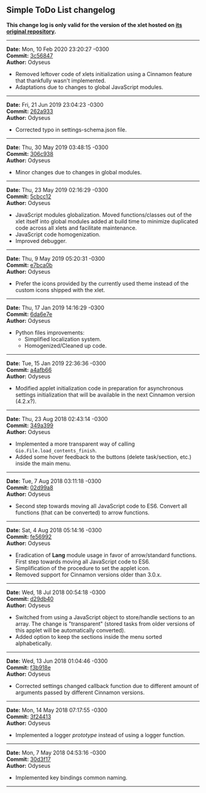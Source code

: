 ## Simple ToDo List changelog

**This change log is only valid for the version of the xlet hosted on [its original repository](https://gitlab.com/Odyseus/CinnamonTools).**

***

**Date:** Mon, 10 Feb 2020 23:20:27 -0300<br/>
**Commit:** [3c56847](https://gitlab.com/Odyseus/CinnamonTools/commit/3c56847)<br/>
**Author:** Odyseus<br/>

- Removed leftover code of xlets initialization using a Cinnamon feature that thankfully wasn't implemented.
- Adaptations due to changes to global JavaScript modules.

***

**Date:** Fri, 21 Jun 2019 23:04:23 -0300<br/>
**Commit:** [262a933](https://gitlab.com/Odyseus/CinnamonTools/commit/262a933)<br/>
**Author:** Odyseus<br/>

- Corrected typo in settings-schema.json file.

***

**Date:** Thu, 30 May 2019 03:48:15 -0300<br/>
**Commit:** [306c938](https://gitlab.com/Odyseus/CinnamonTools/commit/306c938)<br/>
**Author:** Odyseus<br/>

- Minor changes due to changes in global modules.

***

**Date:** Thu, 23 May 2019 02:16:29 -0300<br/>
**Commit:** [5cbcc12](https://gitlab.com/Odyseus/CinnamonTools/commit/5cbcc12)<br/>
**Author:** Odyseus<br/>

- JavaScript modules globalization. Moved functions/classes out of the xlet itself into global modules added at build time to minimize duplicated code across all xlets and facilitate maintenance.
- JavaScript code homogenization.
- Improved debugger.

***

**Date:** Thu, 9 May 2019 05:20:31 -0300<br/>
**Commit:** [e7bca0b](https://gitlab.com/Odyseus/CinnamonTools/commit/e7bca0b)<br/>
**Author:** Odyseus<br/>

- Prefer the icons provided by the currently used theme instead of the custom icons shipped with the xlet.

***

**Date:** Thu, 17 Jan 2019 14:16:29 -0300<br/>
**Commit:** [6da6e7e](https://gitlab.com/Odyseus/CinnamonTools/commit/6da6e7e)<br/>
**Author:** Odyseus<br/>

- Python files improvements:
    - Simplified localization system.
    - Homogenized/Cleaned up code.

***

**Date:** Tue, 15 Jan 2019 22:36:36 -0300<br/>
**Commit:** [a4afb66](https://gitlab.com/Odyseus/CinnamonTools/commit/a4afb66)<br/>
**Author:** Odyseus<br/>

- Modified applet initialization code in preparation for asynchronous settings initialization that will be available in the next Cinnamon version (4.2.x?).

***

**Date:** Thu, 23 Aug 2018 02:43:14 -0300<br/>
**Commit:** [349a399](https://gitlab.com/Odyseus/CinnamonTools/commit/349a399)<br/>
**Author:** Odyseus<br/>

- Implemented a more transparent way of calling `Gio.File.load_contents_finish`.
- Added some hover feedback to the buttons (delete task/section, etc.) inside the main menu.

***

**Date:** Tue, 7 Aug 2018 03:11:18 -0300<br/>
**Commit:** [02d99a8](https://gitlab.com/Odyseus/CinnamonTools/commit/02d99a8)<br/>
**Author:** Odyseus<br/>

- Second step towards moving all JavaScript code to ES6. Convert all functions (that can be converted) to arrow functions.

***

**Date:** Sat, 4 Aug 2018 05:14:16 -0300<br/>
**Commit:** [fe56992](https://gitlab.com/Odyseus/CinnamonTools/commit/fe56992)<br/>
**Author:** Odyseus<br/>

- Eradication of **Lang** module usage in favor of arrow/standard functions. First step towards moving all JavaScript code to ES6.
- Simplification of the procedure to set the applet icon.
- Removed support for Cinnamon versions older than 3.0.x.

***

**Date:** Wed, 18 Jul 2018 00:54:18 -0300<br/>
**Commit:** [d29db40](https://gitlab.com/Odyseus/CinnamonTools/commit/d29db40)<br/>
**Author:** Odyseus<br/>

- Switched from using a JavaScript object to store/handle sections to an array. The change is "transparent" (stored tasks from older versions of this applet will be automatically converted).
- Added option to keep the sections inside the menu sorted alphabetically.

***

**Date:** Wed, 13 Jun 2018 01:04:46 -0300<br/>
**Commit:** [f3b918e](https://gitlab.com/Odyseus/CinnamonTools/commit/f3b918e)<br/>
**Author:** Odyseus<br/>

- Corrected settings changed callback function due to different amount of arguments passed by different Cinnamon versions.

***

**Date:** Mon, 14 May 2018 07:17:55 -0300<br/>
**Commit:** [3f24413](https://gitlab.com/Odyseus/CinnamonTools/commit/3f24413)<br/>
**Author:** Odyseus<br/>

- Implemented a logger *prototype* instead of using a logger function.

***

**Date:** Mon, 7 May 2018 04:53:16 -0300<br/>
**Commit:** [30d3f17](https://gitlab.com/Odyseus/CinnamonTools/commit/30d3f17)<br/>
**Author:** Odyseus<br/>

- Implemented key bindings common naming.

***
